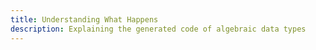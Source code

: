 ```yaml
---
title: Understanding What Happens
description: Explaining the generated code of algebraic data types
---
```

